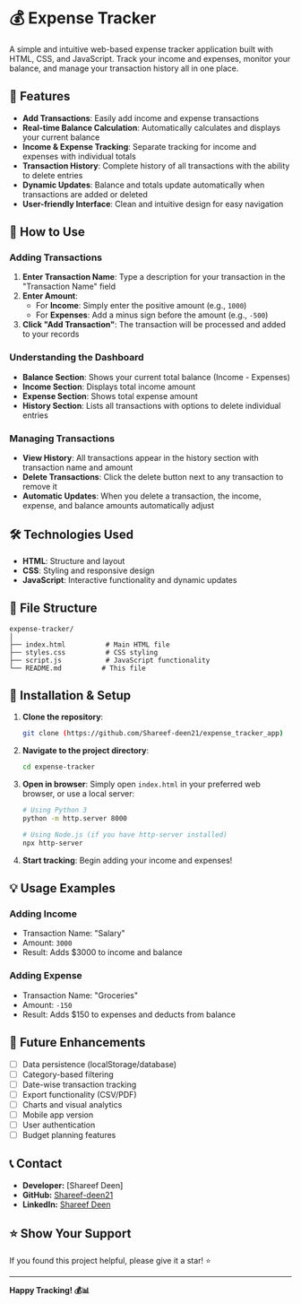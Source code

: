 # 💰 Expense Tracker

A simple and intuitive web-based expense tracker application built with HTML, CSS, and JavaScript. Track your income and expenses, monitor your balance, and manage your transaction history all in one place.

## 🌟 Features

- **Add Transactions**: Easily add income and expense transactions
- **Real-time Balance Calculation**: Automatically calculates and displays your current balance
- **Income & Expense Tracking**: Separate tracking for income and expenses with individual totals
- **Transaction History**: Complete history of all transactions with the ability to delete entries
- **Dynamic Updates**: Balance and totals update automatically when transactions are added or deleted
- **User-friendly Interface**: Clean and intuitive design for easy navigation

## 🚀 How to Use

### Adding Transactions

1. **Enter Transaction Name**: Type a description for your transaction in the "Transaction Name" field
2. **Enter Amount**: 
   - For **Income**: Simply enter the positive amount (e.g., `1000`)
   - For **Expenses**: Add a minus sign before the amount (e.g., `-500`)
3. **Click "Add Transaction"**: The transaction will be processed and added to your records

### Understanding the Dashboard

- **Balance Section**: Shows your current total balance (Income - Expenses)
- **Income Section**: Displays total income amount
- **Expense Section**: Shows total expense amount
- **History Section**: Lists all transactions with options to delete individual entries

### Managing Transactions

- **View History**: All transactions appear in the history section with transaction name and amount
- **Delete Transactions**: Click the delete button next to any transaction to remove it
- **Automatic Updates**: When you delete a transaction, the income, expense, and balance amounts automatically adjust

## 🛠️ Technologies Used

- **HTML**: Structure and layout
- **CSS**: Styling and responsive design
- **JavaScript**: Interactive functionality and dynamic updates

## 📁 File Structure

```
expense-tracker/
│
├── index.html          # Main HTML file
├── styles.css          # CSS styling
├── script.js           # JavaScript functionality
└── README.md          # This file
```

## 🔧 Installation & Setup

1. **Clone the repository**:
   ```bash
   git clone (https://github.com/Shareef-deen21/expense_tracker_app)
   ```

2. **Navigate to the project directory**:
   ```bash
   cd expense-tracker
   ```

3. **Open in browser**:
   Simply open `index.html` in your preferred web browser, or use a local server:
   ```bash
   # Using Python 3
   python -m http.server 8000
   
   # Using Node.js (if you have http-server installed)
   npx http-server
   ```

4. **Start tracking**: Begin adding your income and expenses!

## 💡 Usage Examples

### Adding Income
- Transaction Name: "Salary"
- Amount: `3000`
- Result: Adds $3000 to income and balance

### Adding Expense
- Transaction Name: "Groceries"
- Amount: `-150`
- Result: Adds $150 to expenses and deducts from balance

## 🎯 Future Enhancements

- [ ] Data persistence (localStorage/database)
- [ ] Category-based filtering
- [ ] Date-wise transaction tracking
- [ ] Export functionality (CSV/PDF)
- [ ] Charts and visual analytics
- [ ] Mobile app version
- [ ] User authentication
- [ ] Budget planning features

## 📞 Contact

- **Developer:** [Shareef Deen]
- **GitHub:** [Shareef-deen21](https://github.com/Shareef-deen21?tab=repositories)
- **LinkedIn:** [Shareef Deen](https://lk.linkedin.com/in/shareef-deen-69480331a)

## ⭐ Show Your Support

If you found this project helpful, please give it a star! ⭐

---

**Happy Tracking! 💰📊**

